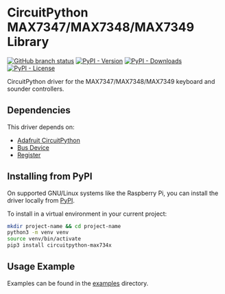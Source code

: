 # CircuitPython MAX7347/MAX7348/MAX7349 Library

[![GitHub branch status](https://img.shields.io/github/checks-status/Roman3349/CircuitPython_MAX734X/master)](https://github.com/Roman3349/CircuitPython_MAX734X/actions?query=branch%3Amaster)
[![PyPI - Version](https://img.shields.io/pypi/v/circuitpython-max734x)](https://pypi.org/project/circuitpython-max734x/#history)
[![PyPI - Downloads](https://img.shields.io/pypi/dm/circuitpython-max734x)](https://pypi.org/project/circuitpython-max734x/)
[![PyPI - License](https://img.shields.io/pypi/l/circuitpython-max734x)](./LICENSE)

CircuitPython driver for the MAX7347/MAX7348/MAX7349 keyboard and sounder controllers.

## Dependencies

This driver depends on:

 - [Adafruit CircuitPython](https://github.com/adafruit/circuitpython)
 - [Bus Device](https://github.com/adafruit/Adafruit_CircuitPython_BusDevice)
 - [Register](https://github.com/adafruit/Adafruit_CircuitPython_Register)

## Installing from PyPI

On supported GNU/Linux systems like the Raspberry Pi, you can install the driver locally from [PyPI](https://pypi.org/project/circuitpython-max734x/).

To install in a virtual environment in your current project:
```bash
mkdir project-name && cd project-name
python3 -m venv venv
source venv/bin/activate
pip3 install circuitpython-max734x
```

## Usage Example

Examples can be found in the [examples](./examples) directory.
